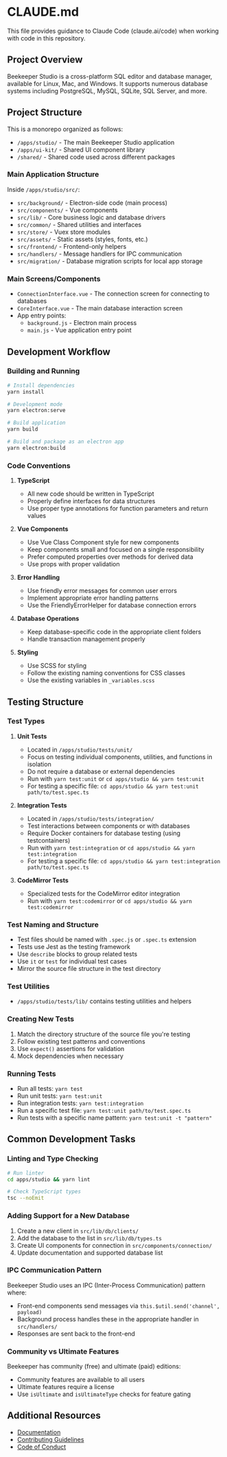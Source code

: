 # CLAUDE.md

This file provides guidance to Claude Code (claude.ai/code) when working with code in this repository.

## Project Overview

Beekeeper Studio is a cross-platform SQL editor and database manager, available for Linux, Mac, and Windows. It supports numerous database systems including PostgreSQL, MySQL, SQLite, SQL Server, and more.

## Project Structure

This is a monorepo organized as follows:

- `/apps/studio/` - The main Beekeeper Studio application
- `/apps/ui-kit/` - Shared UI component library
- `/shared/` - Shared code used across different packages

### Main Application Structure

Inside `/apps/studio/src/`:

- `src/background/` - Electron-side code (main process)
- `src/components/` - Vue components
- `src/lib/` - Core business logic and database drivers
- `src/common/` - Shared utilities and interfaces
- `src/store/` - Vuex store modules
- `src/assets/` - Static assets (styles, fonts, etc.)
- `src/frontend/` - Frontend-only helpers
- `src/handlers/` - Message handlers for IPC communication
- `src/migration/` - Database migration scripts for local app storage

### Main Screens/Components

- `ConnectionInterface.vue` - The connection screen for connecting to databases
- `CoreInterface.vue` - The main database interaction screen
- App entry points:
  - `background.js` - Electron main process
  - `main.js` - Vue application entry point

## Development Workflow

### Building and Running

```bash
# Install dependencies
yarn install

# Development mode
yarn electron:serve

# Build application
yarn build

# Build and package as an electron app
yarn electron:build
```

### Code Conventions

1. **TypeScript**
   - All new code should be written in TypeScript
   - Properly define interfaces for data structures
   - Use proper type annotations for function parameters and return values

2. **Vue Components**
   - Use Vue Class Component style for new components
   - Keep components small and focused on a single responsibility
   - Prefer computed properties over methods for derived data
   - Use props with proper validation

3. **Error Handling**
   - Use friendly error messages for common user errors
   - Implement appropriate error handling patterns
   - Use the FriendlyErrorHelper for database connection errors

4. **Database Operations**
   - Keep database-specific code in the appropriate client folders
   - Handle transaction management properly

5. **Styling**
   - Use SCSS for styling
   - Follow the existing naming conventions for CSS classes
   - Use the existing variables in `_variables.scss`

## Testing Structure

### Test Types

1. **Unit Tests**
   - Located in `/apps/studio/tests/unit/`
   - Focus on testing individual components, utilities, and functions in isolation
   - Do not require a database or external dependencies
   - Run with `yarn test:unit` or `cd apps/studio && yarn test:unit`
   - For testing a specific file: `cd apps/studio && yarn test:unit path/to/test.spec.ts`

2. **Integration Tests**
   - Located in `/apps/studio/tests/integration/`
   - Test interactions between components or with databases
   - Require Docker containers for database testing (using testcontainers)
   - Run with `yarn test:integration` or `cd apps/studio && yarn test:integration`
   - For testing a specific file: `cd apps/studio && yarn test:integration path/to/test.spec.ts`

3. **CodeMirror Tests**
   - Specialized tests for the CodeMirror editor integration
   - Run with `yarn test:codemirror` or `cd apps/studio && yarn test:codemirror`

### Test Naming and Structure

- Test files should be named with `.spec.js` or `.spec.ts` extension
- Tests use Jest as the testing framework
- Use `describe` blocks to group related tests
- Use `it` or `test` for individual test cases
- Mirror the source file structure in the test directory

### Test Utilities

- `/apps/studio/tests/lib/` contains testing utilities and helpers

### Creating New Tests

1. Match the directory structure of the source file you're testing
2. Follow existing test patterns and conventions
3. Use `expect()` assertions for validation
4. Mock dependencies when necessary

### Running Tests

- Run all tests: `yarn test`
- Run unit tests: `yarn test:unit`
- Run integration tests: `yarn test:integration`
- Run a specific test file: `yarn test:unit path/to/test.spec.ts`
- Run tests with a specific name pattern: `yarn test:unit -t "pattern"`

## Common Development Tasks

### Linting and Type Checking

```bash
# Run linter
cd apps/studio && yarn lint

# Check TypeScript types
tsc --noEmit
```

### Adding Support for a New Database

1. Create a new client in `src/lib/db/clients/`
2. Add the database to the list in `src/lib/db/types.ts`
3. Create UI components for connection in `src/components/connection/`
4. Update documentation and supported database list

### IPC Communication Pattern

Beekeeper Studio uses an IPC (Inter-Process Communication) pattern where:
- Front-end components send messages via `this.$util.send('channel', payload)`
- Background process handles these in the appropriate handler in `src/handlers/`
- Responses are sent back to the front-end

### Community vs Ultimate Features

Beekeeper has community (free) and ultimate (paid) editions:
- Community features are available to all users
- Ultimate features require a license
- Use `isUltimate` and `isUltimateType` checks for feature gating

## Additional Resources

- [Documentation](https://docs.beekeeperstudio.io)
- [Contributing Guidelines](CONTRIBUTING.md)
- [Code of Conduct](code_of_conduct.md)